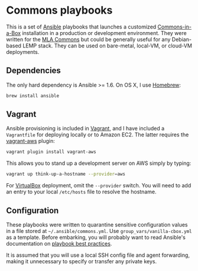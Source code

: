 # Commons playbooks

This is a set of [Ansible][ansible] playbooks that launches a customized
[Commons-in-a-Box][cbox] installation in a production or development
environment. They were written for the [MLA Commons][commons] but could be
generally useful for any Debian-based LEMP stack. They can be used on
bare-metal, local-VM, or cloud-VM deployments.

## Dependencies

The only hard dependency is Ansible >= 1.6. On OS X, I use [Homebrew][brew]:

```sh
brew install ansible
```

## Vagrant

Ansible provisioning is included in [Vagrant][vagrant], and I have included a
`Vagrantfile` for deploying locally or to Amazon EC2. The latter requires the
[vagrant-aws][vagrant-aws] plugin:

```sh
vagrant plugin install vagrant-aws
```

This allows you to stand up a development server on AWS simply by typing:

```sh
vagrant up think-up-a-hostname --provider=aws
```

For [VirtualBox][virtualbox] deployment, omit the `--provider` switch. You will
need to add an entry to your local `/etc/hosts` file to resolve the hostname.

## Configuration

These playbooks were written to quarantine sensitive configuration values in a
file stored at `~/.ansible/commons.yml`. Use `group_vars/vanilla-cbox.yml` as a
template. Before embarking, you will probably want to read Ansible's
documentation on [playbook best practices][best-practices].

It is assumed that you will use a local SSH config file and agent forwarding,
making it unnecessary to specify or transfer any private keys.


[ansible]: http://www.ansible.com
[cbox]: http://commonsinabox.org
[commons]: http://commons.mla.org
[brew]: http://brew.sh
[vagrant]: http://www.vagrantup.com
[vagrant-aws]: https://github.com/mitchellh/vagrant-aws
[virtualbox]: https://www.virtualbox.org
[best-practices]: http://docs.ansible.com/playbooks_best_practices.html
